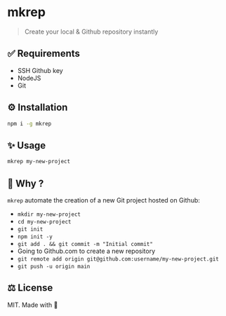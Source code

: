 # mkrep

> Create your local & Github repository instantly

## ✅ Requirements

- SSH Github key
- NodeJS
- Git

## ⚙️ Installation

```sh
npm i -g mkrep
```

## ✨ Usage

```sh
mkrep my-new-project
```

## 🤔 Why ?

`mkrep` automate the creation of a new Git project hosted on Github:

- `mkdir my-new-project`
- `cd my-new-project`
- `git init`
- `npm init -y`
- `git add . && git commit -m "Initial commit"`
- Going to Github.com to create a new repository
- `git remote add origin git@github.com:username/my-new-project.git`
- `git push -u origin main`

## ⚖️ License

MIT. Made with 💖
